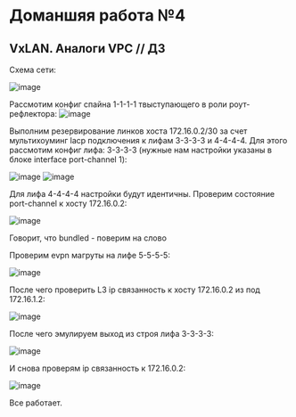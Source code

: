 # Доманшяя работа №4
## VxLAN. Аналоги VPC // ДЗ 

Схема сети:

![image](https://github.com/user-attachments/assets/d821ad62-dac3-4aac-acec-3710660b1e94)

Рассмотим конфиг спайна 1-1-1-1 твыступающего в роли роут-рефлектора:
![image](https://github.com/user-attachments/assets/cb7ad9e5-4b0d-4311-8868-8818ab1c0970)

Выполним резервирование линков хоста 172.16.0.2/30 за счет мультихоуминг lacp подключения к лифам 3-3-3-3 и 4-4-4-4. 
Для этого рассмотим конфиг лифа: 3-3-3-3 (нужные нам настройки указаны в блоке interface port-channel 1):

![image](https://github.com/user-attachments/assets/d16c5a7b-ba92-41fa-9dfa-852539d85734)
![image](https://github.com/user-attachments/assets/0861743b-5948-4977-9384-109b1731ba1e)

Для лифа 4-4-4-4 настройки будут идентичны. 
Проверим состояние port-channel к хосту 172.16.0.2:

![image](https://github.com/user-attachments/assets/b6194d9e-2c3e-47ee-be8e-4eb596b5e583)

Говорит, что bundled - поверим на слово

Проверим evpn магруты на лифе 5-5-5-5:

![image](https://github.com/user-attachments/assets/3157dcdb-c684-417f-9826-019febf31653)


После чего проверить L3 ip связанность к хосту 172.16.0.2 из под 172.16.1.2:

![image](https://github.com/user-attachments/assets/8c81ce63-abc8-460a-b5f3-31d0a1fe4e54)

После чего эмулируем выход из строя лифа 3-3-3-3:

![image](https://github.com/user-attachments/assets/2a6a9978-b9ad-4da1-b49a-0cf2ce16c925)

И снова проверям ip связанность к 172.16.0.2:

![image](https://github.com/user-attachments/assets/bbb4dc4f-250a-463e-9faf-b7de364d3036)

Все работает.
